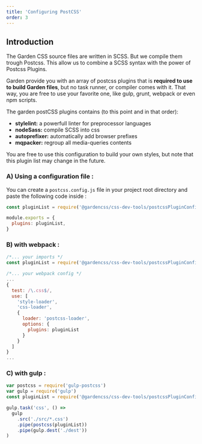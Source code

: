 ```yaml
---
title: 'Configuring PostCSS'
order: 3
---
```


## Introduction

The Garden CSS source files are written in SCSS. But we compile them trough Postcss.
This allow us to combine a SCSS syntax with the power of Postcss Plugins.

Garden provide you with an array of postcss plugins that is **required to use to build Garden files**, but no task runner, or compiler comes with it.
That way, you are free to use your favorite one, like gulp, grunt, webpack or even npm scripts.

The garden postCSS plugins contains (to this point and in that order):

- **stylelint:** a powerfull linter for preprocessor languages
- **nodeSass:** compile SCSS into css
- **autoprefixer:** automatically add browser prefixes
- **mqpacker:** regroup all media-queries contents

You are free to use this configuration to build your own styles, but note that this plugin list may change in the future.

### A) Using a configuration file :

You can create a `postcss.config.js` file in your project root directory and paste the following code inside :

```js
const pluginList = require('@gardencss/css-dev-tools/postcssPluginConfig')

module.exports = {
  plugins: pluginList,
}
```

### B) with webpack :

```js
/*... your imports */
const pluginList = require('@gardencss/css-dev-tools/postcssPluginConfig')

/*... your webpack config */
...
{
  test: /\.css$/,
  use: [
    'style-loader',
    'css-loader',
    {
      loader: 'postcss-loader',
      options: {
        plugins: pluginList
      }
    }
  ]
}
...
```

### C) with gulp :

```js
var postcss = require('gulp-postcss')
var gulp = require('gulp')
const pluginList = require('@gardencss/css-dev-tools/postcssPluginConfig')

gulp.task('css', () =>
  gulp
    .src('./src/*.css')
    .pipe(postcss(pluginList))
    .pipe(gulp.dest('./dest'))
)
```
